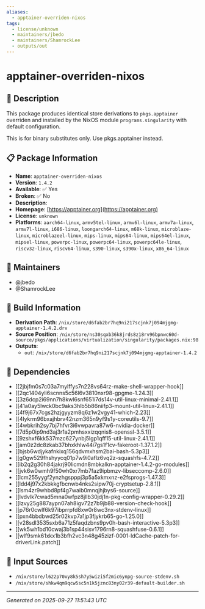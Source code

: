 ```yaml
---
aliases:
  - apptainer-overriden-nixos
tags:
  - license/unknown
  - maintainers/jbedo
  - maintainers/ShamrockLee
  - outputs/out
---
```


# apptainer-overriden-nixos

## 📝 Description

This package produces identical store derivations to `pkgs.apptainer`
overriden and installed by the NixOS module `programs.singularity`
with default configuration.

This is for binary substitutes only. Use pkgs.apptainer instead.


## 📋 Package Information

- **Name**: `apptainer-overriden-nixos`
- **Version**: `1.4.2`
- **Available**: ✅ Yes
- **Broken**: ✅ No
- **Description**: 
- **Homepage**: [https://apptainer.org](https://apptainer.org)
- **License**: `unknown`
- **Platforms**: `aarch64-linux`, `armv5tel-linux`, `armv6l-linux`, `armv7a-linux`, `armv7l-linux`, `i686-linux`, `loongarch64-linux`, `m68k-linux`, `microblaze-linux`, `microblazeel-linux`, `mips-linux`, `mips64-linux`, `mips64el-linux`, `mipsel-linux`, `powerpc-linux`, `powerpc64-linux`, `powerpc64le-linux`, `riscv32-linux`, `riscv64-linux`, `s390-linux`, `s390x-linux`, `x86_64-linux`
## 👥 Maintainers

- @jbedo
- @ShamrockLee


## 🔧 Build Information

- **Derivation Path**: `/nix/store/d6fab2br7hq9ni217scjnk7j094mjgmg-apptainer-1.4.2.drv`
- **Source Position**: `/nix/store/ns30sqxb36k8jrds8z18rv96bpnwc60d-source/pkgs/applications/virtualization/singularity/packages.nix:98`
- **Outputs**:
  - `out`:  `/nix/store/d6fab2br7hq9ni217scjnk7j094mjgmg-apptainer-1.4.2`

## 🔗 Dependencies

- [[2jbjfm0s7c03a7mylffys7n228vs64rz-make-shell-wrapper-hook]]
- [[2qc1404yli6scnns5c56l6v3810nxr98-gpgme-1.24.3]]
- [[3z6dcp2i69nn7h8kwl6snf651i7ds14v-util-linux-minimal-2.41.1]]
- [[41a0ay5lwck0bc9aks3hlb5b86niifp3-mount-util-linux-2.41.1]]
- [[4f9j67x7cgs2hzjgyyzm8q6z1w2vgy41-which-2.23]]
- [[4lykrm96bxajhbrv42nzm365n9yf9s1y-coreutils-9.7]]
- [[4wbkrih2sy7bj7hfvr3i6vwpavra87w6-nvidia-docker]]
- [[7d5p0ip9nd3aj3r1a2pmhsxxizqqnis8-openssl-3.5.1]]
- [[9zshxf6kk537mzc627ynbj5lgp1qff15-util-linux-2.41.1]]
- [[am0z2dc8zkab37bhxkhlw44i7gs1f1cv-fakeroot-1.37.1.2]]
- [[bjsb6wdjykafnkixq156qdvmxhsm2bai-bash-5.3p3]]
- [[g0gw529fhshyycq01p7w9i0aflz6vq2z-squashfs-4.7.2]]
- [[ib2q2g30h84jakrj90licmdn8mbkalkn-apptainer-1.4.2-go-modules]]
- [[jvk6w0wmh9f50wh0xr7mb7faz9ipbmzv-libseccomp-2.6.0]]
- [[lcm255yygf2ynzhgspppj3p5a5xkmxnz-e2fsprogs-1.47.3]]
- [[ldd4j97x2kbkkgfbcnwb4nks2sipw70j-cryptsetup-2.8.1]]
- [[lsm4zr9whbd8pf4g7waib0mnqjhjbys6-source]]
- [[lvdvlk7cwad5mna0wfpz8jllb30jdj1n-pkg-config-wrapper-0.29.2]]
- [[lzvy25g887aypn07ah8igv72z7b9jb88-version-check-hook]]
- [[p76r0cwlf6k97ibprrpfd8xw0r8wc3nx-stdenv-linux]]
- [[pxn4bbdbwd25r02kvp7a1jp3fjykrb65-go-1.25.0]]
- [[v28sdl3535sxb6a71z5faqdzbns9pv0h-bash-interactive-5.3p3]]
- [[wk5wh1bd10cwaj3b1sp44sisv1796rn8-squashfuse-0.6.1]]
- [[wlf9smk61xkx1b3bfh2vc3n48g45zizf-0001-ldCache-patch-for-driverLink.patch]]

## 📁 Input Sources

- `/nix/store/l622p70vy8k5sh7y5wizi5f2mic6ynpg-source-stdenv.sh`
- `/nix/store/shkw4qm9qcw5sc5n1k5jznc83ny02r39-default-builder.sh`

---
*Generated on 2025-09-27 11:51:43 UTC*
